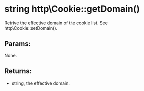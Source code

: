 # string http\Cookie::getDomain()

Retrive the effective domain of the cookie list.
See http\Cookie::setDomain().

## Params:

None.

## Returns:

* string, the effective domain.
